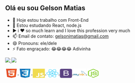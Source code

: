 ## Olá eu sou Gelson Matias



- 🔭 Hoje estou trabalho com Front-End
- 🌱 Estou estudando React, node.js
- ▶ i ❤ so much learn and I love this profession very much
- 📫 Email de contato: gelsonjmatias@gmail.com
- 😄 Pronouns: ele/dele
- ⚡ Fato engraçado: 😂😂😂😂 Adivinha

 <div>
  <a href="https://github.com/GelsonMatias">
  <img height="170em" src="https://github-readme-stats.vercel.app/api?username=GelsonMatias&show_icons=true&theme=dark&include_all_commits=true&count_private=true"/>
  <img height="160em" src="https://github-readme-stats.vercel.app/api/top-langs/?username=GelsonMatias&layout=compact&langs_count=16&theme=dark"/>
 </div>
 
 <div style="display: inline_block"><br>
  <img align="center" alt="Gelson-HTML" height="30" width="40" src="https://raw.githubusercontent.com/devicons/devicon/master/icons/html5/html5-original.svg">
  <img align="center" alt="Gelson-CSS" height="30" width="40" src="https://raw.githubusercontent.com/devicons/devicon/master/icons/css3/css3-original.svg">
  <img align="center" alt="Gelson-Js" height="30" width="40" src="https://raw.githubusercontent.com/devicons/devicon/master/icons/javascript/javascript-plain.svg">
  <img align="center" alt="Gelson-React" height="30" width="40" src="https://raw.githubusercontent.com/devicons/devicon/master/icons/react/react-original.svg">
  <img align="center" alt="Gelson-React" height="30" width="40" src="https://raw.githubusercontent.com/devicons/devicon/master/icons/bootstrap/bootstrap-plain.svg">
  <img align="center" alt="Gelson-React" height="30" width="40" src="https://raw.githubusercontent.com/devicons/devicon/master/icons/mysql/mysql-original-wordmark.svg">
  <img align="center" alt="Gelson-React" height="30" width="40" src="https://raw.githubusercontent.com/devicons/devicon/master/icons/nodejs/nodejs-plain.svg">
</div>
  
  ##
  
  <div>
    <a href="https://www.linkedin.com/in/gelson-matias-930334186/"><img src="https://img.shields.io/badge/LinkedIn-0077B5?style=for-the-badge&logo=linkedin&logoColor=white" alt=""/></a>
    <a href="https://www.instagram.com/gematiasdev/"><img src="https://img.shields.io/badge/Instagram-E4405F?style=for-the-badge&logo=instagram&logoColor=white" alt=""/></a>
    <a href="https://www.facebook.com/gelson.matias.963/"><img src="https://img.shields.io/badge/Facebook-1877F2?style=for-the-badge&logo=facebook&logoColor=white" alt=""/></a>
    <a href="https://mail.google.com/mail/u/0/?tab=rm&ogbl#inbox"><img src="https://img.shields.io/badge/Gmail-D14836?style=for-the-badge&logo=gmail&logoColor=white" alt=""/></a>
  </div>
